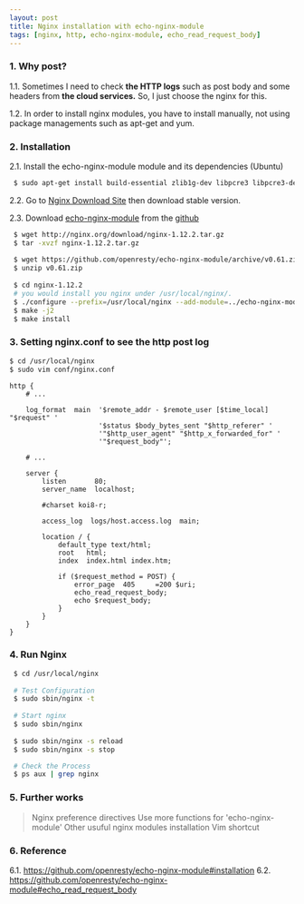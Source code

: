 ```yaml
---
layout: post
title: Nginx installation with echo-nginx-module
tags: [nginx, http, echo-nginx-module, echo_read_request_body]
---
```



### 1. Why post?
1.1. Sometimes I need to check **the HTTP logs** such as post body and some headers from **the cloud services.** So, I just choose the nginx for this.

1.2. In order to install nginx modules, you have to install manually, not using package managements such as apt-get and yum.


### 2. Installation
2.1. Install the echo-nginx-module module and its dependencies (Ubuntu)

```bash
 $ sudo apt-get install build-essential zlib1g-dev libpcre3 libpcre3-dev unzip
```

2.2. Go to [Nginx Download Site](http://nginx.org/en/download.html) then download stable version.

2.3. Download [echo-nginx-module](https://github.com/openresty/echo-nginx-module/tags) from the [github](https://github.com/openresty/echo-nginx-module)

```bash
 $ wget http://nginx.org/download/nginx-1.12.2.tar.gz
 $ tar -xvzf nginx-1.12.2.tar.gz
 
 $ wget https://github.com/openresty/echo-nginx-module/archive/v0.61.zip
 $ unzip v0.61.zip
 
 $ cd nginx-1.12.2
 # you would install you nginx under /usr/local/nginx/.
 $ ./configure --prefix=/usr/local/nginx --add-module=../echo-nginx-module-0.61 --with-http_perl_module
 $ make -j2
 $ make install
```


### 3. Setting nginx.conf to see the http post log
```bash
$ cd /usr/local/nginx
$ sudo vim conf/nginx.conf
```

```nginx
http {
    # ...

    log_format  main  '$remote_addr - $remote_user [$time_local] "$request" '
                      '$status $body_bytes_sent "$http_referer" '
                      '"$http_user_agent" "$http_x_forwarded_for" ' 
                      '"$request_body"';

    # ...

    server {
        listen       80;
        server_name  localhost;

        #charset koi8-r;

        access_log  logs/host.access.log  main;

        location / {
            default_type text/html;
            root   html;
            index  index.html index.htm;

            if ($request_method = POST) {
                error_page  405     =200 $uri;
                echo_read_request_body;
                echo $request_body;
            }
        }
    }
}
```


### 4. Run Nginx
```bash
 $ cd /usr/local/nginx
 
 # Test Configuration
 $ sudo sbin/nginx -t
 
 # Start nginx
 $ sudo sbin/nginx
 
 $ sudo sbin/nginx -s reload
 $ sudo sbin/nginx -s stop

 # Check the Process 
 $ ps aux | grep nginx
```


### 5. Further works
> Nginx preference directives
> Use more functions for 'echo-nginx-module'
> Other usuful nginx modules installation 
> Vim shortcut


### 6. Reference
6.1. https://github.com/openresty/echo-nginx-module#installation
6.2. https://github.com/openresty/echo-nginx-module#echo_read_request_body
